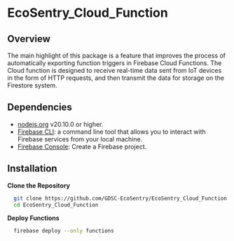 # EcoSentry_Cloud_Function
## Overview
The main highlight of this package is a feature that improves the process of automatically exporting function triggers in Firebase Cloud Functions. The Cloud function is designed to receive real-time data sent from IoT devices in the form of HTTP requests, and then transmit the data for storage on the Firestore system.

## Dependencies
* [nodejs.org](https://nodejs.org/) v20.10.0 or higher.
* [Firebase CLI](https://firebase.google.com/docs/cli): a command line tool that allows you to interact with Firebase services from your local machine.
* [Firebase Console](https://firebase.google.com/): Create a Firebase project.

## Installation
**Clone the Repository**
```bash
  git clone https://github.com/GDSC-EcoSentry/EcoSentry_Cloud_Function.git
  cd EcoSentry_Cloud_Function
```
**Deploy Functions**
```bash
  firebase deploy --only functions
```

